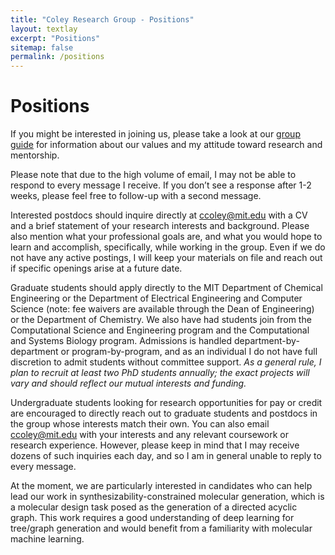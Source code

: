 ```yaml
---
title: "Coley Research Group - Positions"
layout: textlay
excerpt: "Positions"
sitemap: false
permalink: /positions
---
```


# Positions

If you might be interested in joining us, please take a look at our [group guide](https://docs.google.com/document/d/1K10WS0Bey9AGr17bpiak-A1dhQrkv5BBsQrsrwQ-H2g/) for information about our values and my attitude toward research and mentorship.

Please note that due to the high volume of email, I may not be able to respond to every message I receive. If you don’t see a response after 1-2 weeks, please feel free to follow-up with a second message.

Interested postdocs should inquire directly at [ccoley@mit.edu](mailto:ccoley@mit.edu) with a CV and a brief statement of your research interests and background. Please also mention what your professional goals are, and what you would hope to learn and accomplish, specifically, while working in the group. Even if we do not have any active postings, I will keep your materials on file and reach out if specific openings arise at a future date.

Graduate students should apply directly to the MIT Department of Chemical Engineering or the Department of Electrical Engineering and Computer Science (note: fee waivers are available through the Dean of Engineering) or the Department of Chemistry. We also have had students join from the Computational Science and Engineering program and the Computational and Systems Biology program. Admissions is handled department-by-department or program-by-program, and as an individual I do not have full discretion to admit students without committee support. _As a general rule, I plan to recruit at least two PhD students annually; the exact projects will vary and should reflect our mutual interests and funding._

Undergraduate students looking for research opportunities for pay or credit are encouraged to directly reach out to graduate students and postdocs in the group whose interests match their own. You can also email [ccoley@mit.edu](mailto:ccoley@mit.edu) with your interests and any relevant coursework or research experience. However, please keep in mind that I may receive dozens of such inquiries each day, and so I am in general unable to reply to every message.

At the moment, we are particularly interested in candidates who can help lead our work in synthesizability-constrained molecular generation, which is a molecular design task posed as the generation of a directed acyclic graph. This work requires a good understanding of deep learning for tree/graph generation and would benefit from a familiarity with molecular machine learning.